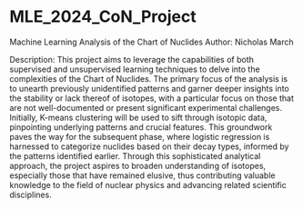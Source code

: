 # MLE_2024_CoN_Project
Machine Learning Analysis of the Chart of Nuclides
Author: Nicholas March

Description:
This project aims to leverage the capabilities of both supervised and unsupervised learning techniques to delve into the complexities of the Chart of Nuclides. The primary focus of the analysis is to unearth previously unidentified patterns and garner deeper insights into the stability or lack thereof of isotopes, with a particular focus on those that are not well-documented or present significant experimental challenges. Initially, K-means clustering will be used to sift through isotopic data, pinpointing underlying patterns and crucial features. This groundwork paves the way for the subsequent phase, where logistic regression is harnessed to categorize nuclides based on their decay types, informed by the patterns identified earlier. 
Through this sophisticated analytical approach, the project aspires to broaden understanding of isotopes, especially those that have remained elusive, thus contributing valuable knowledge to the field of nuclear physics and advancing related scientific disciplines.
